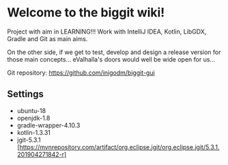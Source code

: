 # Welcome to the biggit wiki!

Project with aim in LEARNING!!! Work with IntelliJ IDEA, Kotlin, LibGDX, Gradle and Git as main aims.

On the other side, if we get to test, develop and design a release version for those main concepts...
eValhalla's doors would well be wide open for us...

Git repository: https://github.com/inigodm/biggit-gui

## Settings
 - ubuntu-18
 - openjdk-1.8
 - gradle-wrapper-4.10.3
 - kotlin-1.3.31
 - jgit-5.3.1 [https://mvnrepository.com/artifact/org.eclipse.jgit/org.eclipse.jgit/5.3.1.201904271842-r]

